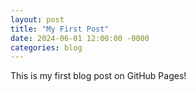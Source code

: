 ```yaml
---
layout: post
title: "My First Post"
date: 2024-06-01 12:00:00 -0000
categories: blog
---
```

This is my first blog post on GitHub Pages!